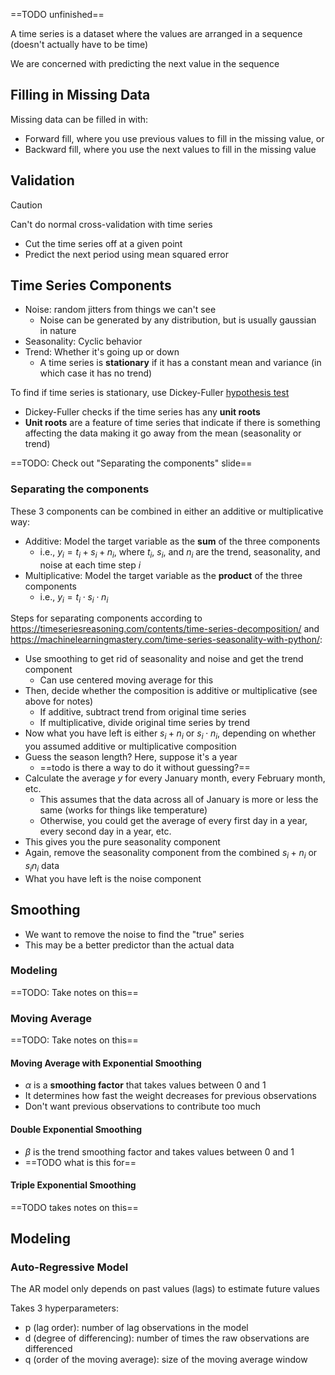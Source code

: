 ==TODO unfinished==

A time series is a dataset where the values are arranged in a sequence (doesn't actually have to be time)

We are concerned with predicting the next value in the sequence

## Filling in Missing Data

Missing data can be filled in with:
- Forward fill, where you use previous values to fill in the missing value, or
- Backward fill, where you use the next values to fill in the missing value

## Validation

> [!caution]
> Can't do normal cross-validation with time series

- Cut the time series off at a given point
- Predict the next period using mean squared error

## Time Series Components

- Noise: random jitters from things we can't see
	- Noise can be generated by any distribution, but is usually gaussian in nature
- Seasonality: Cyclic behavior
- Trend: Whether it's going up or down
	- A time series is **stationary** if it has a constant mean and variance (in which case it has no trend)

To find if time series is stationary, use Dickey-Fuller [hypothesis test](../Stats/Hypothesis%20and%20Inference.md)
- Dickey-Fuller checks if the time series has any **unit roots**
- **Unit roots** are a feature of time series that indicate if there is something affecting the data making it go away from the mean (seasonality or trend)

==TODO: Check out "Separating the components" slide==
### Separating the components

These 3 components can be combined in either an additive or multiplicative way:
- Additive: Model the target variable as the **sum** of the three components
	- i.e., $y_i = t_i + s_i + n_i$, where $t_i$, $s_i$, and $n_i$ are the trend, seasonality, and noise at each time step $i$
- Multiplicative: Model the target variable as the **product** of the three components
	- i.e., $y_i = t_i \cdot s_i \cdot n_i$

Steps for separating components according to https://timeseriesreasoning.com/contents/time-series-decomposition/ and https://machinelearningmastery.com/time-series-seasonality-with-python/:
- Use smoothing to get rid of seasonality and noise and get the trend component
	- Can use centered moving average for this
- Then, decide whether the composition is additive or multiplicative (see above for notes)
	- If additive, subtract trend from original time series
	- If multiplicative, divide original time series by trend
- Now what you have left is either $s_i + n_i$ or $s_i \cdot n_i$, depending on whether you assumed additive or multiplicative composition
- Guess the season length? Here, suppose it's a year
	- ==todo is there a way to do it without guessing?==
- Calculate the average $y$ for every January month, every February month, etc.
	- This assumes that the data across all of January is more or less the same (works for things like temperature)
	- Otherwise, you could get the average of every first day in a year, every second day in a year, etc.
- This gives you the pure seasonality component
- Again, remove the seasonality component from the combined $s_i + n_i$ or $s_i n_i$ data
- What you have left is the noise component

## Smoothing

- We want to remove the noise to find the "true" series
- This may be a better predictor than the actual data

### Modeling

==TODO: Take notes on this==

### Moving Average

==TODO: Take notes on this==

#### Moving Average with Exponential Smoothing

- $\alpha$ is a **smoothing factor** that takes values between 0 and 1
- It determines how fast the weight decreases for previous observations
- Don't want previous observations to contribute too much

#### Double Exponential Smoothing

- $\beta$ is the trend smoothing factor and takes values between 0 and 1
- ==TODO what is this for==

#### Triple Exponential Smoothing

==TODO takes notes on this==

## Modeling

### Auto-Regressive Model

The AR model only depends on past values (lags) to estimate future values

Takes 3 hyperparameters:
- p (lag order): number of lag observations in the model
- d (degree of differencing): number of times the raw observations are differenced
- q (order of the moving average): size of the moving average window